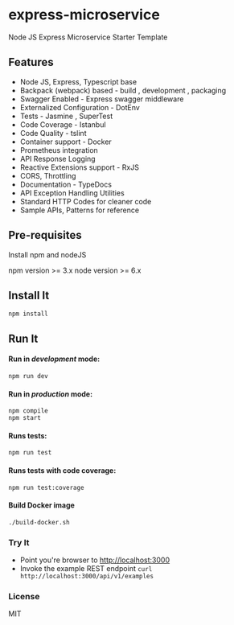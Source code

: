 # express-microservice

Node JS  Express Microservice Starter Template

## Features

* Node JS, Express, Typescript base
* Backpack (webpack) based - build , development , packaging
* Swagger Enabled - Express swagger middleware
* Externalized Configuration - DotEnv
* Tests - Jasmine , SuperTest
* Code Coverage - Istanbul
* Code Quality - tslint
* Container support - Docker
* Prometheus integration
* API Response Logging
* Reactive Extensions support - RxJS
* CORS, Throttling
* Documentation - TypeDocs
* API Exception Handling Utilities
* Standard HTTP Codes for cleaner code
* Sample APIs, Patterns for reference

## Pre-requisites

Install npm and nodeJS

npm version >= 3.x
node version >= 6.x

## Install It

```
npm install
```

## Run It
#### Run in *development* mode:

```
npm run dev
```

#### Run in *production* mode:

```
npm compile
npm start
```
#### Runs tests:

```
npm run test
```
#### Runs tests with code coverage:

```
npm run test:coverage
```

#### Build Docker image

```
./build-docker.sh
```

### Try It
* Point you're browser to [http://localhost:3000](http://localhost:3000)
* Invoke the example REST endpoint `curl http://localhost:3000/api/v1/examples`
   

### License
MIT

